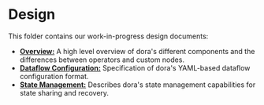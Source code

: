 # Design

This folder contains our work-in-progress design documents:

- [**Overview:**](overview.md) A high level overview of dora's different components and the differences between operators and custom nodes.
- [**Dataflow Configuration:**](dataflow-config.md) Specification of dora's YAML-based dataflow configuration format.
- [**State Management:**](state-management.id) Describes dora's state management capabilities for state sharing and recovery.
